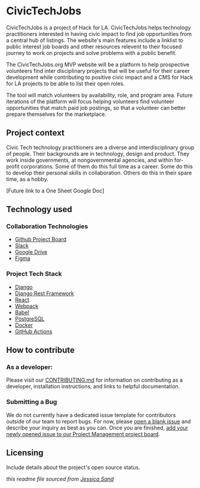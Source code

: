 # CivicTechJobs

CivicTechJobs is a project of Hack for LA. CivicTechJobs helps technology practitioners interested in having civic impact to find job opportunities from a central hub of listings. The website's main features include a linklist to public interest job boards and other resources relevent to their focused journey to work on projects and solve problems with a public benefit.

The CivicTechJobs.org MVP website will be a platform to help prospective volunteers find inter disciplinary projects that will be useful for their career development while contributing to positive civic impact and a CMS for Hack for LA projects to be able to list their open roles.

The tool will match volunteers by availability, role, and program area. Future iterations of the platform will focus helping volunteers find volunteer opportunities that match paid job postings, so that a volunteer can better prepare themselves for the marketplace.


## Project context 

Civic Tech technology practitioners are a diverse and interdisciplinary group of people. Their backgrounds are in technology, design and product.  They work inside governments, at nongovernmental agencies, and within for-profit corporations. Some of them do this full time as a career.  Some do this to develop their personal skills in collaboration. Others do this in their spare time, as a hobby.

[Future link to a One Sheet Google Doc]



## Technology used

### Collaboration Technologies
- [Github Project Board](https://github.com/hackforla/CivicTechJobs/projects/1)
- [Slack](https://hackforla.slack.com/archives/C02509WHFQQ)
- [Google Drive](https://drive.google.com/drive/u/0/folders/0AMdnUkSXicNCUk9PVA) 
- [Figma](https://www.figma.com/file/G5bOqhud6azbxyR9El9Ygp/Civic-Tech-Jobs?node-id=0%3A1)

### Project Tech Stack
- [Django](https://www.djangoproject.com/)
- [Django Rest Framework](https://www.django-rest-framework.org/)
- [React](https://reactjs.org/)
- [Webpack](https://webpack.js.org/)
- [Babel](https://babeljs.io/)
- [PostgreSQL](https://www.postgresql.org/)
- [Docker](https://www.docker.com/)
- [GitHub Actions](https://github.com/features/actions)

## How to contribute

### As a developer:

Please visit our [CONTRIBUTING.md](https://github.com/hackforla/CivicTechJobs/blob/main/CONTRIBUTING.md) for information on contributing as a developer, installation instructions, and links to helpful documentation.

### Submitting a Bug

We do not currently have a dedicated issue template for contributors outside of our team to report bugs. For now, please [open a blank issue](https://github.com/hackforla/CivicTechJobs/issues/new) and describe your inquiry as best as you can. Once you are finished, [add your newly opened issue to our Project Management project board](https://docs.github.com/en/issues/organizing-your-work-with-project-boards/tracking-work-with-project-boards/adding-issues-and-pull-requests-to-a-project-board#adding-issues-and-pull-requests-to-a-project-board-from-the-sidebar).

## Licensing

Include details about the project's open source status.

*this readme file sourced from [Jessica Sand](http://jessicasand.com/other-stuff/just-enough-docs/)*
